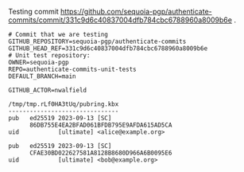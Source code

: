 Testing commit https://github.com/sequoia-pgp/authenticate-commits/commit/331c9d6c40837004dfb784cbc6788960a8009b6e .

```text
# Commit that we are testing
GITHUB_REPOSITORY=sequoia-pgp/authenticate-commits
GITHUB_HEAD_REF=331c9d6c40837004dfb784cbc6788960a8009b6e
# Unit test repository:
OWNER=sequoia-pgp
REPO=authenticate-commits-unit-tests
DEFAULT_BRANCH=main

GITHUB_ACTOR=nwalfield

/tmp/tmp.rLf0HA3tUq/pubring.kbx
-------------------------------
pub   ed25519 2023-09-13 [SC]
      86DB755E4EA2BFAD061BFDB795E9AFDA615AD5CA
uid           [ultimate] <alice@example.org>

pub   ed25519 2023-09-13 [SC]
      CFAE30BD022627581A8128B8680D966A6B0095E6
uid           [ultimate] <bob@example.org>
```
